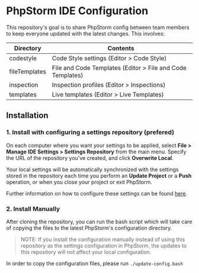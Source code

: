 # PhpStorm IDE Configuration

This repository's goal is to share PhpStorm config between team members to keep everyone updated with the latest changes. This involves:

Directory | Contents
----------|---------
codestyle | Code Style settings (Editor > Code Style)
fileTemplates | File and Code Templates (Editor > File and Code Templates)
inspection | Inspection profiles (Editor > Inspections)
templates | Live templates (Editor > Live Templates)

## Installation
### 1. Install with configuring a settings repository (prefered)
On each computer where you want your settings to be applied, select **File > Manage IDE Settings > Settings Repository** from the main menu. Specify the URL of the repository you've created, and click **Overwrite Local**.

Your local settings will be automatically synchronized with the settings stored in the repository each time you perform an **Update Project** or a **Push** operation, or when you close your project or exit PhpStorm.

Further information on how to configure these settings can be found [here](https://www.jetbrains.com/help/phpstorm/sharing-your-ide-settings.html#settings-repository).

### 2. Install Manually
After cloning the repository, you can run the bash script which will take care of copying the files to the latest PhpStorm's configuration directory.

> NOTE: If you install the configuration manually instead of using this repository as the settings configuration in PhpStorm, the updates to this repository will not affect your local configuration.

In order to copy the configuration files, please run
`./update-config.bash`

